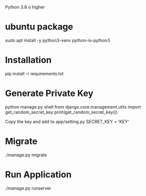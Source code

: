 Python 3.8 o higher

# ubuntu package
sudo apt install -y python3-venv python-is-python3

# Installation
pip install -r requirements.txt

# Generate Private Key
python manage.py shell
from django.core.management.utils import get_random_secret_key
print(get_random_secret_key())

Copy the key and add to app/setting.py
SECRET_KEY = 'KEY'

# Migrate
./manage.py migrate

# Run Application
./manage.py runserver

